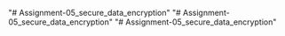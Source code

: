 "# Assignment-05_secure_data_encryption" 
"# Assignment-05_secure_data_encryption" 
"# Assignment-05_secure_data_encryption" 
